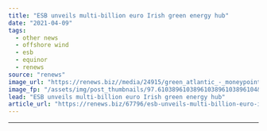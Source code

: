 ```yaml
---
title: "ESB unveils multi-billion euro Irish green energy hub"
date: "2021-04-09"
tags: 
  - other news
  - offshore wind
  - esb
  - equinor
  - renews
source: "renews"
image_url: "https://renews.biz//media/24915/green_atlantic_-_moneypoint_floater_illustration_credit_esb.jpeg?mode=crop&width=770&heightratio=0.6103896103896103896103896104&slimmage=true"
image_fp: "/assets/img/post_thumbnails/97.6103896103896103896103896104&slimmage=true"
lead: "ESB unveils multi-billion euro Irish green energy hub"
article_url: "https://renews.biz/67796/esb-unveils-multi-billion-euro-irish-green-energy-hub/"
---
```


---
